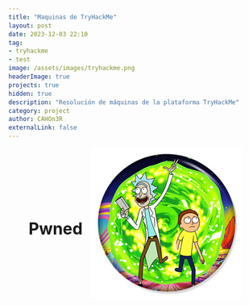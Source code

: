 ```yaml
---
title: "Maquinas de TryHackMe"
layout: post
date: 2023-12-03 22:10
tag: 
- tryhackme
- test
image: /assets/images/tryhackme.png
headerImage: true
projects: true
hidden: true
description: "Resolución de máquinas de la plataforma TryHackMe"
category: project
author: CAHOn3R
externalLink: false
---
```


<figure style="display: flex; align-items: center;">
  <a href="/Pwned-TryHackMe" style="flex: 1; text-decoration: none; color: inherit; text-align: left;">
    <h1 style="font-size: 32px; font-weight: bold; cursor: pointer;">Pwned</h1>
  </a>
  <a href="/Pwned-TryHackMe" style="flex: 0;">
    <img src="/assets/images/pwned.jpeg" alt="Descripción de la imagen" class="imagen-grande">
  </a>
</figure>


<style>
  .imagen-grande {
    margin-left: 10px;
    margin-bottom: 0;
    margin-top: 0;
    vertical-align: middle;
    /* Define aquí el tamaño que desees */
    max-width: 300px; /* Puedes ajustar este valor según tus necesidades */
    height: auto; /* Esto asegura que la relación de aspecto se mantenga */
  }
</style>
<!--
<figure style="display: flex; align-items: center;">
  <a href="/Lame-HackTheBox" style="flex: 0;">
    <img src="/assets/images/Lame-HackTheBox.png" alt="Descripción de la imagen" class="imagen-grande">
  </a>
  <a href="/Lame-HackTheBox" style="flex: 1; text-decoration: none; color: inherit;">
    <h1 style="font-size: 32px; font-weight: bold; cursor: pointer; text-align: right;">LAME</h1>
  </a>
</figure>

<style>
  .imagen-grande {
    margin-right: 10px;
    margin-bottom: 0;
    margin-top: 0;
    vertical-align: middle;
    /* Define aquí el tamaño que desees */
    max-width: 300px; /* Puedes ajustar este valor según tus necesidades */
    height: auto; /* Esto asegura que la relación de aspecto se mantenga */
  }
</style>
-->
